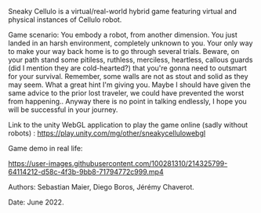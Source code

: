 Sneaky Cellulo is a virtual/real-world hybrid game featuring virtual and physical instances of Cellulo robot.

Game scenario: You embody a robot, from another dimension. You just landed in an harsh environment, completely unknown to you. Your only way to make your way back home is to go through several trials. Beware, on your path stand some pitiless, ruthless, merciless, heartless, callous guards (did I mention they are cold-hearted?) that you're gonna need to outsmart for your survival.  Remember, some walls are not as stout and solid as they may seem. What a great hint I'm giving you. Maybe I should have given the same advice to the prior lost traveler, we could have prevented the worst from happening.. Anyway there is no point in talking endlessly, I hope you will be successful in your journey.  

Link to the unity WebGL application to play the game online (sadly without robots) : https://play.unity.com/mg/other/sneakycellulowebgl

Game demo in real life:

https://user-images.githubusercontent.com/100281310/214325799-64114212-d58c-4f3b-9bb8-71794772c999.mp4

Authors: Sebastian Maier, Diego Boros, Jérémy Chaverot.

Date: June 2022.
